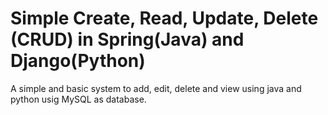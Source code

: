 Simple Create, Read, Update, Delete (CRUD) in Spring(Java) and Django(Python)
========

A simple and basic system to add, edit, delete and view using java and python usig MySQL as database. 
